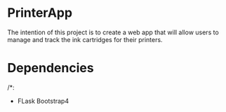 # PrinterApp
The intention of this project is to create a web app that will allow users to manage and track the ink cartridges for their printers.

# Dependencies
/*:
- FLask Bootstrap4
